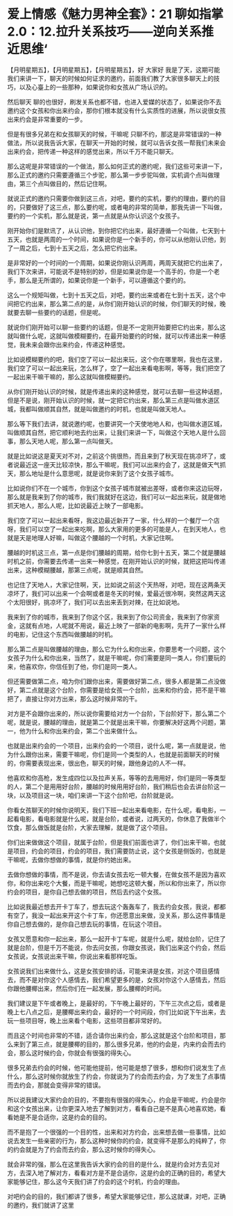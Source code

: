 # 爱上情感《魅力男神全套》：21 聊如指掌2.0：12.拉升关系技巧——逆向关系推近思维‘

【月明星期五】，【月明星期五】，【月明星期五】，好 大家好 我是了天，这期可能我们来讲一下，聊天的时候如何证求的邀约，前面我们教了大家很多聊天上的技巧，以及心臺上的一些那种，如果说你和女孩从广场认识的。

然后聊天 聊的也很好，刷发关系也都不错，也进入爱媒的状态了，如果说你不去邀约这个女孩和你出来约会，那你们根本就没有什么实质性的进展，所以说很女孩出来约会是非常重要的一步。

但是有很多兄弟在和女孩聊天的时候，干嘛呢 只聊不约，那这是非常错误的一种做法，所以说我告诉大家，在聊天一开始的时候，就可以告诉女孩一帮我们未来会出来约会，把传递一种这样的感觉出来，所以千万不能只聊天。

那么这呢是非常错误的一个做法，那么如何正式的邀约呢，我们这些可来讲一下，那么正式的邀约只需要遵循三个步驼，那么第一步步驼叫做，实机调个点叫做理由，第三个点叫做目的，然后记住啊。

就说正式的邀约只需要你做到这三点，对吧，要约的实机，要约的理由，要约的目的，只要做好了这三点，那么要约呢，或者电的非常的简单，那我先讲一下叫做，要约的一个实机，那么就是说，第一点就是从你认识这个女孩子。

刚开始你们是默讯了，从认识他，到你把它约出来，最好遵循一个叫做，七天到十五天，也就是两周的一个时间，如果说你是一个新手的，你可以从他刚认识他，到了一周之后，七到十五天之后，怎么把它约出来。

是非常好的一个时间的一个周期，如果说你刚认识两周，两周天就把它约出来了，我们下次来讲，可能说不是特别的妙，但是如果说你是一个高手的，你是一个老手，那么是无所谓的，如果说你是一个新手，可以遵循这个要约的。

这么一个规矩叫做，七到十五天之后，对吧，要约出来或者在七到十五天，这个中间把它约出来，那么第二点的是，从你们刚开始认识的时候，你们聊天的时候，晚就要去聊一些要约的话题，但是呢。

就说你们刚开始可以聊一些要约的话题，但是不一定刚开始要把它约出来，那么这就叫做什么呢，这就叫做模糊要约，在最开始要约的时候，就可以传递出来一种感觉，我未来会跟你出来约会，传递这种感觉。

比如说模糊要约的吧，我们空了可以一起出来玩，这个你在哪里啊，我也在这里，我们空了可以一起出来玩，怎么样了，空了一起出来看电影啊，等等，我们把空了一起出来干嘛干嘛的，那么这就叫做模糊要约。

从你们刚开始认识的时候，就是传递出来的这种感觉，就可以去聊一些这种话题，但是不是说，刚开始认识的时候，就一定把它约出来，那么第三点是叫做水道区城，我都叫做顺其自然，就是叫做邀约的时机，也就是叫做天地人。

那么等下我们去讲，就说邀约呢，也要讲究一个天使地地人和，也叫做水道区城，叫做顺其自然，把它顺利地去约出来，让我们来讲一下，叫做这个天地人是什么回事，那么天地人呢，那么第一点叫做天。

就是比如说这是夏天对不对，之前这个挑很热，而且来到了秋天现在挑凉坏了，或者说最近这一座天比较凉快，那么干嘛呢，我们可以出来约会了，这就是做天气抓天，那么地址是什么意思呢，就是说你来到了这个女孩子城市。

比如说你们不在一个城市，你到这个女孩子城市就被出差呀，或者你来这边玩呀，那么就是我来到了你的城市，我们我就好在这边，我们可以一起出来玩，就是做地抓天地人，那么人呢，比如说最近上映了一部电影。

我们空了可以一起出来看呀，我这边最近新开了一家，什么样的一个餐厅一个店呀，我们可以空了一起出来吃啊，那么大家用的更多的可能是人，在到天地人，也就是天是地理人好嘛，叫做这个腰越的一个时机，大家记住啊。

腰越的时机这三点，第一点是你们腰越的周期，给你七到十五天，第二个就是腰越时机之前，你需要去传递一出来一种感觉，在刚开始认识的时候，就把这把叫传递出来，这种模糊腰越，那第三点呢，就是顺其自然。

也记住了天地人，大家记住啊，天，比如说之前这个天热呀，对吧，现在这两条天凉坏了，我们可以出来一个会啊或者是冬天的时候，爱最近很冷啊，突然这两天这个太阳很好，挑凉坏了，我们可以去出来丢到对辣，在比如说地。

我来到了你的城市，我来到了你这个区，我来到了你公司资金，我来到了你家资金，这就有点地，人呢就不用说，最近上映了一部新的电影啊，先开了一家什么样的电影，记住这个东西叫做腰越的时机。

那么第二点是叫做腰越的理由，那么它为什么和你出来，你要思考一个问题，这个女孩子为什么和你出来，当然了，就是干嘛呢，你们需要是同一类人，你们要玩的来，他喜欢你，你信任到了他，你们是同一类人。

但还需要做第二点，咱为你们跟你出来，需要做好第二点，很多人都是第二点没做好，第二点就是这个台阶，你需要是给女孩一个台阶，出来和你约会，把不是干嘛把了，直接让你对方出来，那么这时候非常的干。

对方是不会跟你出来的，所以说你需要给对方一个台阶，下台阶好下，那么第二个呢，就是说，腰越的理由，就是第二个就是出来干嘛，你要解决好这两个问题，第一，他为什么和你出来约会，第二个出来做什么。

也就是出来约会的一个项目，出来约会的一个项目，说什么呢，第一点就是说，他为什么跟你出来，需要干嘛呢，你们是同一个类型的人，也就是前面聊天的时候的，你需要表现出来，很出色，聊天的时候，跟他身边的人不一样。

他喜欢和你高枪，发生成四位以及拉声关系，等等的去用用好，你们是同一等类型的人，第二个是用用好台阶，腰越的时候用用好台阶，我们稍后也会去讲台阶这一块，以及项目这一块，咱们来讲一下这个台阶吧，台阶就是说。

你看女孩聊天的时候你说明天，我们下班一起出来看电影，在什么呢，看电影，一起看电影，看电影就是什么呢，就是台阶，或者说，过两天的，你休息了我做半个饮食，那么做饭就是台阶，大家去理解，就是做了这个项目。

你们出来做做这个项目，就属于台阶，但是我们前面也讲了，你们出来干嘛，也就是项目，约会的项目，约会的项目，我们需要防止说，这个女孩是侧饭的，也就是干嘛呢，去做你想做的事情，就是你约她出来。

去做你想做的事情，而不是说，你去请女孩去吃一顿大餐，在做女孩不是因为喜欢你，和你出来吃个大餐，而是干嘛呢，她想吃这顿大餐，所以和你出来了，所以你约会的项目，是你自己想去做的项目，然后去约这个女孩。

比如说我最近想去开卡丁车了，想去玩这个轰轰车了，我去约会女孩，我说，都都有空了，我没一起出来开这个卡丁车，你还愿意出来做，没关系，那么这件事情是你自己想去做的，是你自己想去玩的事情，在玩这个项目。

女孩又愿意和你一起出来，那么一起开卡丁车呢，就是什么呢，就给台阶，记住了就是台阶，但是千万不能说，你去问女孩，你跟女孩说，我们出来这个约会，然后女孩说，女孩说出来干嘛，你说出来看那样吃饭。

女孩说我们出来做什么，这是女孩安排的话，可能来讲是女孩，对这个项目感情去，而不是对你这个人感情去，我们希望更多的是，女孩对你这个人感情去，然后你跟他腰椰出来，然后你们在一起发展，那么腰椰的时间。

我们建议是下午或者晚上，是最好的，下午晚上最好的，下午三次点之后，或者是晚上七八点之后，是腰椰出来约会，最好的一个时间段，你们比如说下午出来，去玩一些项目呀，晚上出来看个电影，这些项目都非常好的。

而且这个时间也非常的不错，适合请你出来约会，那么这就是这个台阶和项目，那么来到了第三点，就是腰椰的目的，那么很多兄弟，他的约会是，内来约会而去约会，那么这时候约会，你就会有很强的得失心。

很多兄弟去约会的时候，他可能他提前，他可能是想了很多，想和你们说发生了点什么，那么这时候你就放生了约会，你就说为了约会而去约会，为了发生了点事情而去约会，那就会变得非常的错误。

所以说我建议大家约会的目的，不要抱有很强的得失心，约会是干嘛呢，约会是你和这个女孩出来，让你更深入地去了解到对方，看看自己是不是真心地喜欢她，看看她是不是合适你，这是约会的目的。

而不是抱了一个很强的一个目的性，出来和对方约会，出来想去做一些事情，比如说去发生一些亲密的行为，那么这种时候你的约会，就变得不是那么的纯粹了，你的约会就是为了约会而去约会，那么这时候你的得失心。

就会非常的强，那么在这里我告诉大家约会的目的是什么，就是约会对方去见对方，去深入地了解对方，看看对方是不是合适你，这是约会的正确的目的，希望大家能够记住，那么这今天我们讲了约会的这个时机，约会的理由。

对吧约会的目的，我们都讲了很多，希望大家能够记住，那么这就课，对吧，正确的邀约，我们就讲了这里